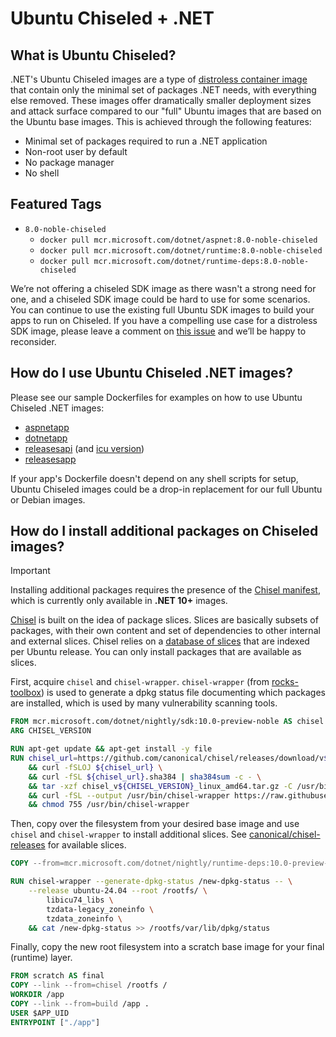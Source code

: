 # Ubuntu Chiseled + .NET

## What is Ubuntu Chiseled?

.NET's Ubuntu Chiseled images are a type of [distroless container image](./distroless.md) that contain only the minimal set of packages .NET needs, with everything else removed.
These images offer dramatically smaller deployment sizes and attack surface compared to our "full" Ubuntu images that are based on the Ubuntu base images. This is achieved through the following features:

* Minimal set of packages required to run a .NET application
* Non-root user by default
* No package manager
* No shell

## Featured Tags

* `8.0-noble-chiseled`
  * `docker pull mcr.microsoft.com/dotnet/aspnet:8.0-noble-chiseled`
  * `docker pull mcr.microsoft.com/dotnet/runtime:8.0-noble-chiseled`
  * `docker pull mcr.microsoft.com/dotnet/runtime-deps:8.0-noble-chiseled`

We’re not offering a chiseled SDK image as there wasn't a strong need for one, and a chiseled SDK image could be hard to use for some scenarios.
You can continue to use the existing full Ubuntu SDK images to build your apps to run on Chiseled.
If you have a compelling use case for a distroless SDK image, please leave a comment on [this issue](https://github.com/dotnet/dotnet-docker/issues/4942) and we’ll be happy to reconsider.

## How do I use Ubuntu Chiseled .NET images?

Please see our sample Dockerfiles for examples on how to use Ubuntu Chiseled .NET images:

* [aspnetapp](../samples/aspnetapp/Dockerfile.chiseled)
* [dotnetapp](../samples/dotnetapp/Dockerfile.chiseled)
* [releasesapi](../samples/releasesapi/Dockerfile.ubuntu-chiseled) (and [icu version](../samples/releasesapi/Dockerfile.ubuntu-chiseled-icu))
* [releasesapp](../samples/releasesapp/Dockerfile.chiseled)

If your app's Dockerfile doesn't depend on any shell scripts for setup, Ubuntu Chiseled images could be a drop-in replacement for our full Ubuntu or Debian images.

## How do I install additional packages on Chiseled images?

> [!IMPORTANT]
> Installing additional packages requires the presence of the [Chisel manifest](https://github.com/dotnet/dotnet-docker/issues/6135), which is currently only available in **.NET 10+** images.

[Chisel](https://github.com/canonical/chisel) is built on the idea of package slices.
Slices are basically subsets of packages, with their own content and set of dependencies to other internal and external slices.
Chisel relies on a [database of slices](https://github.com/canonical/chisel-releases) that are indexed per Ubuntu release.
You can only install packages that are available as slices.

First, acquire `chisel` and `chisel-wrapper`.
`chisel-wrapper` (from [rocks-toolbox](https://github.com/canonical/rocks-toolbox/)) is used to generate a dpkg status file documenting which packages are installed, which is used by many vulnerability scanning tools.

```Dockerfile
FROM mcr.microsoft.com/dotnet/nightly/sdk:10.0-preview-noble AS chisel
ARG CHISEL_VERSION

RUN apt-get update && apt-get install -y file
RUN chisel_url=https://github.com/canonical/chisel/releases/download/v${CHISEL_VERSION}/chisel_v${CHISEL_VERSION}_linux_amd64.tar.gz \
    && curl -fSLOJ ${chisel_url} \
    && curl -fSL ${chisel_url}.sha384 | sha384sum -c - \
    && tar -xzf chisel_v${CHISEL_VERSION}_linux_amd64.tar.gz -C /usr/bin/ chisel \
    && curl -fSL --output /usr/bin/chisel-wrapper https://raw.githubusercontent.com/canonical/rocks-toolbox/v1.1.2/chisel-wrapper \
    && chmod 755 /usr/bin/chisel-wrapper
```

Then, copy over the filesystem from your desired base image and use `chisel` and `chisel-wrapper` to install additional slices.
See [canonical/chisel-releases](https://github.com/canonical/chisel-releases) for available slices.

```Dockerfile
COPY --from=mcr.microsoft.com/dotnet/nightly/runtime-deps:10.0-preview-noble-chiseled / /rootfs/

RUN chisel-wrapper --generate-dpkg-status /new-dpkg-status -- \
    --release ubuntu-24.04 --root /rootfs/ \
        libicu74_libs \
        tzdata-legacy_zoneinfo \
        tzdata_zoneinfo \
    && cat /new-dpkg-status >> /rootfs/var/lib/dpkg/status
```

Finally, copy the new root filesystem into a scratch base image for your final (runtime) layer.

```Dockerfile
FROM scratch AS final
COPY --link --from=chisel /rootfs /
WORKDIR /app
COPY --link --from=build /app .
USER $APP_UID
ENTRYPOINT ["./app"]
```
